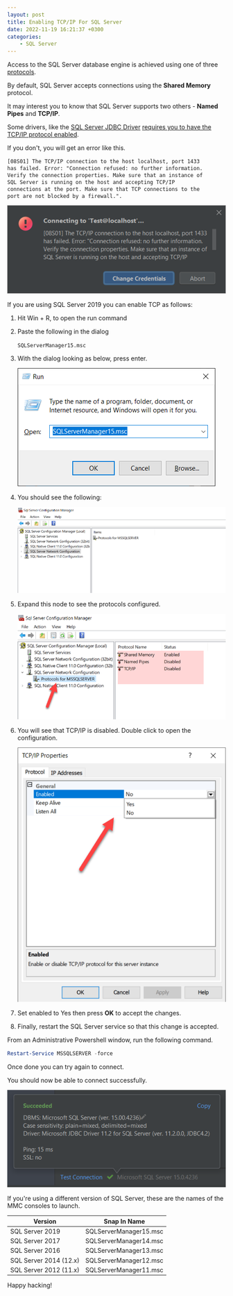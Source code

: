 ```yaml
---
layout: post
title: Enabling TCP/IP For SQL Server
date: 2022-11-19 16:21:37 +0300
categories:
    - SQL Server
---
```

Access to the SQL Server database engine is achieved using one of three [protocols](https://www.sqlshack.com/sql-server-network-configuration/).

By default, SQL Server accepts connections using the **Shared Memory** protocol.

It may interest you to know that SQL Server supports two others - **Named Pipes** and **TCP/IP**.

Some drivers, like the [SQL Server JDBC Driver](https://learn.microsoft.com/en-us/sql/connect/jdbc/microsoft-jdbc-driver-for-sql-server?view=sql-server-ver16) [requires you to have the TCP/IP protocol enabled](https://learn.microsoft.com/en-us/sql/connect/jdbc/troubleshooting-connectivity?view=sql-server-ver16).

If you don't, you will get an error like this.


```plaintext
[08S01] The TCP/IP connection to the host localhost, port 1433
has failed. Error: "Connection refused: no further information.
Verify the connection properties. Make sure that an instance of
SQL Server is running on the host and accepting TCP/IP
connections at the port. Make sure that TCP connections to the
port are not blocked by a firewall.".
```

![](../images/2022/11/JDBCConnection.png)

If you are using SQL Server 2019 you can enable TCP as follows:

1. Hit Win + R, to open the run command
1. Paste the following in the dialog 
    
    `SQLServerManager15.msc`

1. With the dialog looking as below, press enter.
    
    ![](../images/2022/11/RunDialog.png)
    
1. You should see the following:

    ![](../images/2022/11/SQLCongif.png)

1. Expand this node to see the protocols configured.

    ![](../images/2022/11/Protocols.png)
    
1. You will see that TCP/IP is disabled. Double click to open the configuration.

    ![](../images/2022/11/TCPIP.png)
    
1. Set enabled to Yes then press **OK** to accept the changes.

1. Finally, restart the SQL Server service so that this change is accepted.

From an Administrative Powershell window, run the following command.

```powershell
Restart-Service MSSQLSERVER -force
```

Once done you can try again to connect.

You should now be able to connect successfully.

![](../images/2022/11/Connect.png)

If you're using a different version of SQL Server, these are the names of the MMC consoles to launch.

| Version        | Snap In Name   |
|----------------|----------------|
| SQL Server 2019 | SQLServerManager15.msc |
| SQL Server 2017 | SQLServerManager14.msc |
| SQL Server 2016 | SQLServerManager13.msc |
| SQL Server 2014 (12.x) | SQLServerManager12.msc |
| SQL Server 2012 (11.x) | SQLServerManager11.msc |

Happy hacking!
